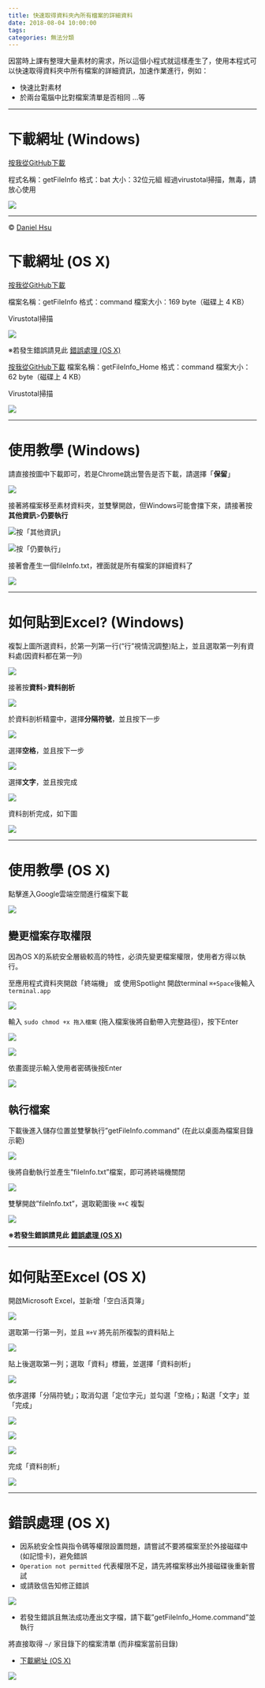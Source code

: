 ```yaml
---
title: 快速取得資料夾內所有檔案的詳細資料
date: 2018-08-04 10:00:00
tags:
categories: 無法分類
---
```

因當時上課有整理大量素材的需求，所以這個小程式就這樣產生了，使用本程式可以快速取得資料夾中所有檔案的詳細資訊，加速作業進行，例如：
- 快速比對素材
- 於兩台電腦中比對檔案清單是否相同
...等
<!--more-->
---
# 下載網址 (Windows)
[按我從GitHub下載](https://github.com/MrNegativeTW/getFileInfo/releases/download/v1.0/getFileInfo_Windows.bat)

程式名稱：getFileInfo
格式：bat
大小：32位元組
經過virustotal掃描，無毒，請放心使用

![](https://d2mxuefqeaa7sj.cloudfront.net/s_3CE51001DBF36C413E402BC2F21C1815805329FA6DF6C172BF2C25512A7F0188_1508145174726_screenshot-www-virustotal-com-zh-tw-file-fd9f5a7b78e75a0b1d283d951e534058e3-1508145163817.png)

---
© [Daniel Hsu](mailto:danielhsutw0524+paper@gmail.com)

# 下載網址 (OS X)
[按我從GitHub下載](https://github.com/MrNegativeTW/getFileInfo/releases/download/v1.0/getFileInfo_OSX.command)

檔案名稱：getFileInfo
格式：command
檔案大小：169 byte（磁碟上 4 KB）

Virustotal掃描

![](https://d2mxuefqeaa7sj.cloudfront.net/s_DF7960DEC379D4546C6FFBF64A960F2F2F9208379399FE6467A3D9E2B4D11D92_1508211974855_+2017-10-17+11.40.18.png)

※若發生錯誤請見此 [錯誤處理 (OS  X)](#錯誤處理-OS-X)

[按我從GitHub下載](https://github.com/MrNegativeTW/getFileInfo/releases/download/v1.0/getFileInfo_Home_OSX.command)
檔案名稱：getFileInfo_Home
格式：command
檔案大小：62 byte（磁碟上 4 KB）

Virustotal掃描

![](https://d2mxuefqeaa7sj.cloudfront.net/s_DF7960DEC379D4546C6FFBF64A960F2F2F9208379399FE6467A3D9E2B4D11D92_1508212210145_+2017-10-17+11.43.56.png)



----------
# **使用教學 (Windows)**

請直接按圖中下載即可，若是Chrome跳出警告是否下載，請選擇「**保留**」

![](https://d2mxuefqeaa7sj.cloudfront.net/s_3CE51001DBF36C413E402BC2F21C1815805329FA6DF6C172BF2C25512A7F0188_1508145423620_screenshot-drive-google-com-file-d-0B4lbk-oI6mmxU1IxNmpaQXJjOXc-view-1508145275928.png)


接著將檔案移至素材資料夾，並雙擊開啟，但Windows可能會擋下來，請接著按**其他資訊**>**仍要執行**

![按「其他資訊」](https://d2mxuefqeaa7sj.cloudfront.net/s_3CE51001DBF36C413E402BC2F21C1815805329FA6DF6C172BF2C25512A7F0188_1508146602793_2.PNG)



![按「仍要執行」](https://d2mxuefqeaa7sj.cloudfront.net/s_3CE51001DBF36C413E402BC2F21C1815805329FA6DF6C172BF2C25512A7F0188_1508146608139_3.PNG)


接著會產生一個fileInfo.txt，裡面就是所有檔案的詳細資料了

![](https://d2mxuefqeaa7sj.cloudfront.net/s_3CE51001DBF36C413E402BC2F21C1815805329FA6DF6C172BF2C25512A7F0188_1508146746380_4.PNG)



----------
# **如何貼到Excel?** **(Windows)**

複製上圖所選資料，於第一列第一行(“行”視情況調整)貼上，並且選取第一列有資料處(因資料都在第一列)

![](https://d2mxuefqeaa7sj.cloudfront.net/s_3CE51001DBF36C413E402BC2F21C1815805329FA6DF6C172BF2C25512A7F0188_1508147224296_1.PNG)


接著按**資料**>**資料剖析**

![](https://d2mxuefqeaa7sj.cloudfront.net/s_3CE51001DBF36C413E402BC2F21C1815805329FA6DF6C172BF2C25512A7F0188_1508147426162_2.PNG)


於資料剖析精靈中，選擇**分隔符號**，並且按下一步

![](https://d2mxuefqeaa7sj.cloudfront.net/s_3CE51001DBF36C413E402BC2F21C1815805329FA6DF6C172BF2C25512A7F0188_1508147461086_3.PNG)


選擇**空格**，並且按下一步

![](https://d2mxuefqeaa7sj.cloudfront.net/s_3CE51001DBF36C413E402BC2F21C1815805329FA6DF6C172BF2C25512A7F0188_1508147463995_4.PNG)


選擇**文字**，並且按完成


![](https://d2mxuefqeaa7sj.cloudfront.net/s_3CE51001DBF36C413E402BC2F21C1815805329FA6DF6C172BF2C25512A7F0188_1508147466575_5.PNG)


資料剖析完成，如下圖

![](https://d2mxuefqeaa7sj.cloudfront.net/s_3CE51001DBF36C413E402BC2F21C1815805329FA6DF6C172BF2C25512A7F0188_1508147625971_6.PNG)



----------
# 使用教學 (OS X)

點擊進入Google雲端空間進行檔案下載

![](https://d2mxuefqeaa7sj.cloudfront.net/s_DF7960DEC379D4546C6FFBF64A960F2F2F9208379399FE6467A3D9E2B4D11D92_1508212689567_+2017-10-17+11.57.08.png)

## 變更檔案存取權限

因為OS X的系統安全層級較高的特性，必須先變更檔案權限，使用者方得以執行。

至應用程式資料夾開啟「終端機」
或 使用Spotlight 開啟terminal `⌘+Space`後輸入`terminal.app`

![](https://d2mxuefqeaa7sj.cloudfront.net/s_DF7960DEC379D4546C6FFBF64A960F2F2F9208379399FE6467A3D9E2B4D11D92_1509364391193_+2017-10-30+7.51.06.png)


輸入 `sudo chmod +x 拖入檔案` (拖入檔案後將自動帶入完整路徑)，按下Enter

![](https://d2mxuefqeaa7sj.cloudfront.net/s_DF7960DEC379D4546C6FFBF64A960F2F2F9208379399FE6467A3D9E2B4D11D92_1509364580943_+2017-10-30+7.55.26.png)

![](https://d2mxuefqeaa7sj.cloudfront.net/s_DF7960DEC379D4546C6FFBF64A960F2F2F9208379399FE6467A3D9E2B4D11D92_1509364603165_+2017-10-30+7.55.42.png)


依畫面提示輸入使用者密碼後按Enter

![](https://d2mxuefqeaa7sj.cloudfront.net/s_DF7960DEC379D4546C6FFBF64A960F2F2F9208379399FE6467A3D9E2B4D11D92_1509364646785_+2017-10-30+7.55.51.png)



## 執行檔案

下載後進入儲存位置並雙擊執行”getFileInfo.command" (在此以桌面為檔案目錄示範)

![](https://d2mxuefqeaa7sj.cloudfront.net/s_DF7960DEC379D4546C6FFBF64A960F2F2F9208379399FE6467A3D9E2B4D11D92_1508208020267_+2017-10-17+10.10.33.png)


後將自動執行並產生”fileInfo.txt”檔案，即可將終端機關閉

![](https://d2mxuefqeaa7sj.cloudfront.net/s_DF7960DEC379D4546C6FFBF64A960F2F2F9208379399FE6467A3D9E2B4D11D92_1508208203403_+2017-10-17+10.11.10.png)


雙擊開啟”fileInfo.txt”，選取範圍後 `⌘+C` 複製



![](https://d2mxuefqeaa7sj.cloudfront.net/s_DF7960DEC379D4546C6FFBF64A960F2F2F9208379399FE6467A3D9E2B4D11D92_1508208323922_+2017-10-17+10.13.00.png)


**※若發生錯誤請見此** [**錯誤處理 (OS X)**](https://paper.dropbox.com/doc/6VyRNNxWhAwVzN7EboRJh#:uid=804294759227104954009889&h2=錯誤處理-(OS-X))


----------
# 如何貼至Excel (OS X)


開啟Microsoft Excel，並新增「空白活頁簿」


![](https://d2mxuefqeaa7sj.cloudfront.net/s_DF7960DEC379D4546C6FFBF64A960F2F2F9208379399FE6467A3D9E2B4D11D92_1508208384317_+2017-10-17+10.13.30.png)


選取第一行第一列，並且 `⌘+V` 將先前所複製的資料貼上


![](https://d2mxuefqeaa7sj.cloudfront.net/s_DF7960DEC379D4546C6FFBF64A960F2F2F9208379399FE6467A3D9E2B4D11D92_1508208483891_+2017-10-17+10.13.39.png)


 貼上後選取第一列；選取「資料」標籤，並選擇「資料剖析」


![](https://d2mxuefqeaa7sj.cloudfront.net/s_DF7960DEC379D4546C6FFBF64A960F2F2F9208379399FE6467A3D9E2B4D11D92_1508208553426_+2017-10-17+10.14.31.png)


依序選擇「分隔符號」；取消勾選「定位字元」並勾選「空格」；點選「文字」並「完成」


![](https://d2mxuefqeaa7sj.cloudfront.net/s_DF7960DEC379D4546C6FFBF64A960F2F2F9208379399FE6467A3D9E2B4D11D92_1508208950052_+2017-10-17+10.14.49.png)



![](https://d2mxuefqeaa7sj.cloudfront.net/s_DF7960DEC379D4546C6FFBF64A960F2F2F9208379399FE6467A3D9E2B4D11D92_1508208955749_+2017-10-17+10.15.08.png)



![](https://d2mxuefqeaa7sj.cloudfront.net/s_DF7960DEC379D4546C6FFBF64A960F2F2F9208379399FE6467A3D9E2B4D11D92_1508208961314_+2017-10-17+10.15.14.png)


完成「資料剖析」


![](https://d2mxuefqeaa7sj.cloudfront.net/s_DF7960DEC379D4546C6FFBF64A960F2F2F9208379399FE6467A3D9E2B4D11D92_1508208980067_+2017-10-17+10.15.54.png)



----------


# 錯誤處理 (OS X)


- 因系統安全性與指令碼等權限設置問題，請嘗試不要將檔案至於外接磁碟中 (如記憶卡)，避免錯誤
- `Operation not permitted` 代表權限不足，請先將檔案移出外接磁碟後重新嘗試
- 或請致信告知修正錯誤


![](https://d2mxuefqeaa7sj.cloudfront.net/s_DF7960DEC379D4546C6FFBF64A960F2F2F9208379399FE6467A3D9E2B4D11D92_1508211235669_+2017-10-17+11.27.48.png)





- 若發生錯誤且無法成功產出文字檔，請下載”getFileInfo_Home.command”並執行

將直接取得 `~/` 家目錄下的檔案清單 (而非檔案當前目錄)

- [下載網址 (OS X)](https://paper.dropbox.com/doc/6VyRNNxWhAwVzN7EboRJh#:uid=622718627338230581890063&h2=下載網址-(OS-X))


![](https://d2mxuefqeaa7sj.cloudfront.net/s_DF7960DEC379D4546C6FFBF64A960F2F2F9208379399FE6467A3D9E2B4D11D92_1508211376559_+2017-10-17+11.29.09.png)
